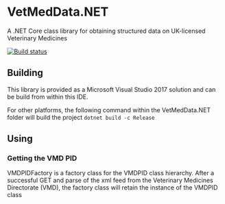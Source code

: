 # VetMedData.NET
A .NET Core class library for obtaining structured data on UK-licensed Veterinary Medicines

[![Build status](https://jongmassey.visualstudio.com/VetMedData.NET%20Build/_apis/build/status/VetMedData.NET%20Build-CI)](https://jongmassey.visualstudio.com/VetMedData.NET%20Build/_build/latest?definitionId=1)

## Building
This library is provided as a Microsoft Visual Studio 2017 solution and can be build from within this IDE.

For other platforms, the following command within the VetMedData.NET folder will build the project
```dotnet build -c Release```

## Using

### Getting the VMD PID
VMDPIDFactory is a factory class for the VMDPID class hierarchy. After a successful GET and parse of the xml feed from the Veterinary Medicines Directorate (VMD), the factory class will retain the instance of the VMDPID class